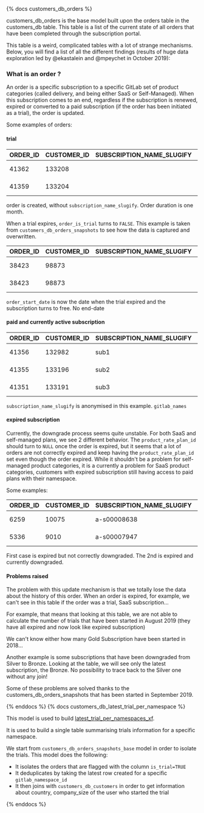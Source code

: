 {% docs customers_db_orders %}

customers_db_orders is the base model built upon the orders table in the customers_db table. This table is a list of the current state of all orders that have been completed through the subscription portal.

This table is a weird, complicated tables with a lot of strange mechanisms. Below, you will find a list of all the different findings (results of huge data exploration led by @ekastalein and @mpeychet in October 2019):

### What is an order ?

An order is a specific subscription to a specific GitLab set of product categories (called delivery, and being either SaaS or Self-Managed). When this subscription comes to an end, regardless if the subscription is renewed, expired or converted to a paid subscription (if the order has been initiated as a trial), the order is updated.

Some examples of orders:

#### trial 

| ORDER_ID | CUSTOMER_ID | SUBSCRIPTION_NAME_SLUGIFY | ORDER_IS_TRIAL | GITLAB_NAMESPACE_ID | ORDER_START_DATE        | ORDER_END_DATE          |
|----------|-------------|---------------------------|----------------|---------------------|-------------------------|-------------------------|
| 41362    | 133208      |                           | TRUE           | 6441478             | 2019-11-04 00:00:00.000 | 2019-12-04 00:00:00.000 |
| 41359    | 133204      |                           | TRUE           | 6441349             | 2019-11-04 00:00:00.000 | 2019-12-04 00:00:00.000 |

order is created, without `subscription_name_slugify`. Order duration is one month.

When a trial expires, `order_is_trial` turns to `FALSE`. This example is taken from `customers_db_orders_snapshots` to see how the data is captured and overwritten.

| ORDER_ID | CUSTOMER_ID | SUBSCRIPTION_NAME_SLUGIFY | ORDER_IS_TRIAL | GITLAB_NAMESPACE_ID | ORDER_START_DATE        | ORDER_END_DATE          |
|----------|-------------|---------------------------|----------------|---------------------|-------------------------|-------------------------|
| 38423    | 98873       |                           | FALSE          | 5912206             | 2019-04-03 00:00:00.000 |                         |
| 38423    | 98873       |                           | TRUE           | 5912206             | 2019-03-04 00:00:00.000 | 2019-04-03 00:00:00.000 |

`order_start_date` is now the date when the trial expired and the subscription turns to free. No end-date 

#### paid and currently active subscription 

| ORDER_ID | CUSTOMER_ID | SUBSCRIPTION_NAME_SLUGIFY | ORDER_IS_TRIAL | GITLAB_NAMESPACE_ID | ORDER_START_DATE        | ORDER_END_DATE          | product_rate_plan_id          |
|----------|-------------|---------------------------|----------------|---------------------|-------------------------|-------------------------|-------------------------------------| 
| 41356    | 132982      | sub1                      | FALSE          | 6430883             | 2019-01-03 00:00:00.000 | 2020-01-03 00:00:00.000 | 2c92a0ff63afe3e40163da7e174a20ee |
| 41355    | 133196      | sub2                      | FALSE          | 6440904             | 2019-04-03 00:00:00.000 | 2020-04-03 00:00:00.000 | 2c92a0ff5a840412015aa3cde86f2ba6 |
| 41351    | 133191      | sub3                      | FALSE          | 6440538             | 2018-08-03 00:00:00.000 | 2019-08-03 00:00:00.000 | 2c92a0ff6145d07001614efff26d15da |

`subscription_name_slugify` is anonymised in this example. `gitlab_names`

#### expired subscription 

Currently, the downgrade process seems quite unstable. For both SaaS and self-managed plans, we see 2 different behavior. The `product_rate_plan_id` should turn to `NULL` once the order is expired, but it seems that a lot of orders are not correctly expired and keep having the `product_rate_plan_id` set even though the order expired. While it shouldn't be a problem for self-managed product categories, it is a currently a problem for SaaS product categories, customers with expired subscription still having access to paid plans with their namespace.

Some examples:

| ORDER_ID | CUSTOMER_ID | SUBSCRIPTION_NAME_SLUGIFY | ORDER_IS_TRIAL | GITLAB_NAMESPACE_ID | ORDER_START_DATE        | ORDER_END_DATE          | PRODUCT_RATE_PLAN_ID             |
|----------|-------------|---------------------------|----------------|---------------------|-------------------------|-------------------------|----------------------------------|
| 6259     | 10075       | a-s00008638               | FALSE          | 2756798             | 2018-04-16 00:00:00.000 | 2019-04-16 00:00:00.000 | 2c92a0ff5a840412015aa3cde86f2ba6 |
| 5336     | 9010        | a-s00007947               | FALSE          | 2542496             | 2018-03-02 00:00:00.000 | 2019-03-02 00:00:00.000 |                      |

First case is expired but not correctly downgraded. The 2nd is expired and currently downgraded.

#### Problems raised

The problem with this update mechanism is that we totally lose the data about the history of this order. When an order is expired, for example, we can't see in this table if the order was a trial, SaaS subscription...

For example, that means that looking at this table, we are not able to calculate the number of trials that have been started in August 2019 (they have all expired and now look like expired subscription)

We can't know either how many Gold Subscription have been started in 2018...

Another example is some subscriptions that have been downgraded from Silver to Bronze. Looking at the table, we will see only the latest subscription, the Bronze. No possibility to trace back to the Silver one without any join!

Some of these problems are solved thanks to the customers_db_orders_snapshots that has been started in September 2019.

{% enddocs %}
{% docs customers_db_latest_trial_per_namespace %}

This model is used to build [latest_trial_per_namespaces_xf](/model.gitlab_snowflake.latest_trial_per_namespaces_xf).

It is used to build a single table summarising trials information for a specific namespace.

We start from `customers_db_orders_snapshots_base` model in order to isolate the trials. This model does the following:

* It isolates the orders that are flagged with the column `is_trial=TRUE`
* It deduplicates by taking the latest row created for a specific `gitlab_namespace_id`
* It then joins with `customers_db_customers` in order to get information about country, company_size of the user who started the trial

{% enddocs %}
